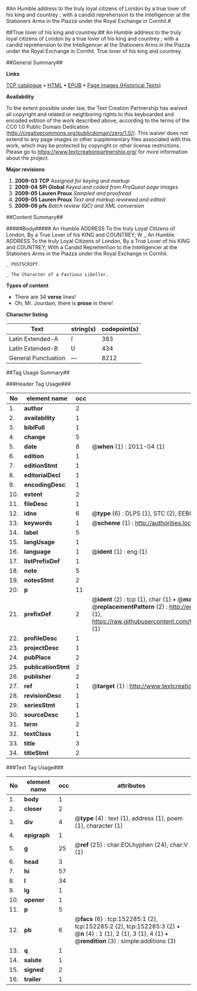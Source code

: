 #An Humble address to the truly loyal citizens of London by a true lover of his king and countrey ; with a candid reprehension to the Intelligencer at the Stationers Arms in the Piazza under the Royal Exchange in Cornhil.#

##True lover of his king and countrey.##
An Humble address to the truly loyal citizens of London by a true lover of his king and countrey ; with a candid reprehension to the Intelligencer at the Stationers Arms in the Piazza under the Royal Exchange in Cornhil.
True lover of his king and countrey.

##General Summary##

**Links**

[TCP catalogue](http://www.ota.ox.ac.uk/tcp/)  • 
[HTML](http://tei.it.ox.ac.uk/tcp/Texts-HTML/free/A86/A86722.html)  • 
[EPUB](http://tei.it.ox.ac.uk/tcp/Texts-EPUB/free/A86/A86722.epub) • 
[Page images (Historical Texts)](https://historicaltexts.jisc.ac.uk/eebo-38875698e)

**Availability**

To the extent possible under law, the Text Creation Partnership has waived all copyright and related or neighboring rights to this keyboarded and encoded edition of the work described above, according to the terms of the CC0 1.0 Public Domain Dedication (http://creativecommons.org/publicdomain/zero/1.0/). This waiver does not extend to any page images or other supplementary files associated with this work, which may be protected by copyright or other license restrictions. Please go to https://www.textcreationpartnership.org/ for more information about the project.

**Major revisions**

1. __2009-03__ __TCP__ *Assigned for keying and markup*
1. __2009-04__ __SPi Global__ *Keyed and coded from ProQuest page images*
1. __2009-05__ __Lauren Proux__ *Sampled and proofread*
1. __2009-05__ __Lauren Proux__ *Text and markup reviewed and edited*
1. __2009-09__ __pfs__ *Batch review (QC) and XML conversion*

##Content Summary##

#####Body#####
An Humble ADDRESS To the truly Loyal Citizens of London, By a True Lover of his KING and COUNTREY; W
    _ An Humble ADDRESS To the truly Loyal Citizens of London, By a True Lover of his KING and COUNTREY; With a Candid Reprehenſion to the Intelligencer at the Stationers Arms in the Piazza under the Royal Exchange in Cornhil.

    _ POSTSCRIPT.

    _ The Character of a Factious Libeller.

**Types of content**

  * There are 34 **verse** lines!
  * Oh, Mr. Jourdain, there is **prose** in there!

**Character listing**


|Text|string(s)|codepoint(s)|
|---|---|---|
|Latin Extended-A|ſ|383|
|Latin Extended-B|Ʋ|434|
|General Punctuation|—|8212|

##Tag Usage Summary##

###Header Tag Usage###

|No|element name|occ|attributes|
|---|---|---|---|
|1.|__author__|2||
|2.|__availability__|1||
|3.|__biblFull__|1||
|4.|__change__|5||
|5.|__date__|8| @__when__ (1) : 2011-04 (1)|
|6.|__edition__|1||
|7.|__editionStmt__|1||
|8.|__editorialDecl__|1||
|9.|__encodingDesc__|1||
|10.|__extent__|2||
|11.|__fileDesc__|1||
|12.|__idno__|6| @__type__ (6) : DLPS (1), STC (2), EEBO-CITATION (1), OCLC (1), VID (1)|
|13.|__keywords__|1| @__scheme__ (1) : http://authorities.loc.gov/ (1)|
|14.|__label__|5||
|15.|__langUsage__|1||
|16.|__language__|1| @__ident__ (1) : eng (1)|
|17.|__listPrefixDef__|1||
|18.|__note__|5||
|19.|__notesStmt__|2||
|20.|__p__|11||
|21.|__prefixDef__|2| @__ident__ (2) : tcp (1), char (1)  •  @__matchPattern__ (2) : ([0-9\-]+):([0-9IVX]+) (1), (.+) (1)  •  @__replacementPattern__ (2) : http://eebo.chadwyck.com/downloadtiff?vid=$1&page=$2 (1), https://raw.githubusercontent.com/textcreationpartnership/Texts/master/tcpchars.xml#$1 (1)|
|22.|__profileDesc__|1||
|23.|__projectDesc__|1||
|24.|__pubPlace__|2||
|25.|__publicationStmt__|2||
|26.|__publisher__|2||
|27.|__ref__|1| @__target__ (1) : http://www.textcreationpartnership.org/docs/. (1)|
|28.|__revisionDesc__|1||
|29.|__seriesStmt__|1||
|30.|__sourceDesc__|1||
|31.|__term__|2||
|32.|__textClass__|1||
|33.|__title__|3||
|34.|__titleStmt__|2||


###Text Tag Usage###

|No|element name|occ|attributes|
|---|---|---|---|
|1.|__body__|1||
|2.|__closer__|2||
|3.|__div__|4| @__type__ (4) : text (1), address (1), poem (1), character (1)|
|4.|__epigraph__|1||
|5.|__g__|25| @__ref__ (25) : char:EOLhyphen (24), char:V (1)|
|6.|__head__|3||
|7.|__hi__|57||
|8.|__l__|34||
|9.|__lg__|1||
|10.|__opener__|1||
|11.|__p__|5||
|12.|__pb__|6| @__facs__ (6) : tcp:152285:1 (2), tcp:152285:2 (2), tcp:152285:3 (2)  •  @__n__ (4) : 1 (1), 2 (1), 3 (1), 4 (1)  •  @__rendition__ (3) : simple:additions (3)|
|13.|__q__|1||
|14.|__salute__|1||
|15.|__signed__|2||
|16.|__trailer__|1||
